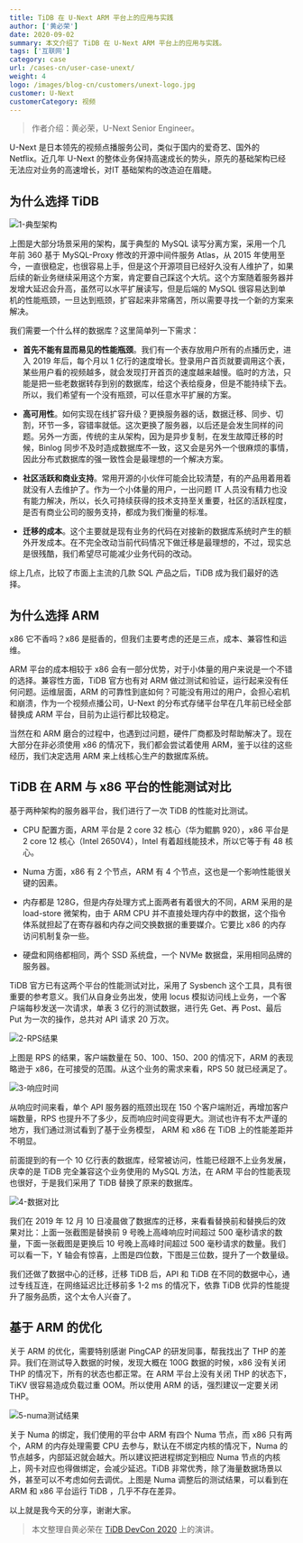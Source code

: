 ```yaml
---
title: TiDB 在 U-Next ARM 平台上的应用与实践
author: ['黄必荣']
date: 2020-09-02
summary: 本文介绍了 TiDB 在 U-Next ARM 平台上的应用与实践。
tags: ['互联网']
category: case
url: /cases-cn/user-case-unext/
weight: 4
logo: /images/blog-cn/customers/unext-logo.jpg
customer: U-Next
customerCategory: 视频
---
```


>作者介绍：黄必荣，U-Next Senior Engineer。

U-Next 是日本领先的视频点播服务公司，类似于国内的爱奇艺、国外的 Netflix。近几年 U-Next 的整体业务保持高速成长的势头，原先的基础架构已经无法应对业务的高速增长，对IT 基础架构的改造迫在眉睫。

## 为什么选择 TiDB

![1-典型架构](media/user-case-unext/1-典型架构.png)

上图是大部分场景采用的架构，属于典型的 MySQL 读写分离方案，采用一个几年前 360 基于 MySQL-Proxy 修改的开源中间件服务 Atlas，从 2015 年使用至今，一直很稳定，也很容易上手，但是这个开源项目已经好久没有人维护了，如果后续的新业务继续采用这个方案，肯定要自己踩这个大坑。这个方案随着服务器并发增大延迟会升高，虽然可以水平扩展读写，但是后端的 MySQL 很容易达到单机的性能瓶颈，一旦达到瓶颈，扩容起来非常痛苦，所以需要寻找一个新的方案来解决。

我们需要一个什么样的数据库？这里简单列一下需求：

- **首先不能有显而易见的性能瓶颈**。我们有一个表存放用户所有的点播历史，进入 2019 年后，每个月以 1 亿行的速度增长。登录用户首页就要调用这个表，某些用户看的视频越多，就会发现打开首页的速度越来越慢。临时的方法，只能是把一些老数据转存到别的数据库，给这个表给瘦身，但是不能持续下去。所以，我们希望有一个没有瓶颈，可以任意水平扩展的方案。

- **高可用性**。如何实现在线扩容升级？更换服务器的话，数据迁移、同步、切割，环节一多，容错率就低。这次更换了服务器，以后还是会发生同样的问题。另外一方面，传统的主从架构，因为是异步复制，在发生故障迁移的时候，Binlog 同步不及时造成数据库不一致，这又会是另外一个很麻烦的事情，因此分布式数据库的强一致性会是最理想的一个解决方案。

- **社区活跃和商业支持**。常用开源的小伙伴可能会比较清楚，有的产品用着用着就没有人去维护了。作为一个小体量的用户，一出问题 IT 人员没有精力也没有能力解决，所以，长久可持续获得的技术支持至关重要，社区的活跃程度，是否有商业公司的服务支持，都成为我们衡量的标准。

- **迁移的成本**。这个主要就是现有业务的代码在对接新的数据库系统时产生的额外开发成本。在不完全改动当前代码情况下做迁移是最理想的，不过，现实总是很残酷，我们希望尽可能减少业务代码的改动。

综上几点，比较了市面上主流的几款 SQL 产品之后，TiDB 成为我们最好的选择。

## 为什么选择 ARM

x86 它不香吗？x86 是挺香的，但我们主要考虑的还是三点，成本、兼容性和运维。

ARM 平台的成本相较于 x86 会有一部分优势，对于小体量的用户来说是一个不错的选择。兼容性方面，TiDB 官方也有对 ARM 做过测试和验证，运行起来没有任何问题。运维层面，ARM 的可靠性到底如何？可能没有用过的用户，会担心宕机和崩溃，作为一个视频点播公司，U-Next 的分布式存储平台早在几年前已经全部替换成 ARM 平台，目前为止运行都比较稳定。

当然在和 ARM 磨合的过程中，也遇到过问题，硬件厂商都及时帮助解决了。现在大部分在非必须使用 x86 的情况下，我们都会尝试着使用 ARM，鉴于以往的这些经历，我们决定选用 ARM 来上线核心生产的数据库系统。

## TiDB 在 ARM 与 x86 平台的性能测试对比

基于两种架构的服务器平台，我们进行了一次 TiDB 的性能对比测试。

- CPU 配置方面，ARM 平台是 2 core 32 核心（华为鲲鹏 920），x86 平台是 2 core 12 核心（Intel 2650V4），Intel 有着超线能技术，所以它等于有  48 核心。

- Numa 方面，x86 有 2 个节点，ARM 有 4 个节点，这也是一个影响性能很关键的因素。
 
- 内存都是 128G，但是内存处理方式上面两者有着很大的不同，ARM 采用的是 load-store 微架构，由于 ARM CPU 并不直接处理内存中的数据，这个指令体系就担起了在寄存器和内存之间交换数据的重要媒介。它要比 x86 的内存访问机制复杂一些。

- 硬盘和网络都相同，两个 SSD 系统盘，一个 NVMe 数据盘，采用相同品牌的服务器。

TiDB 官方已有这两个平台的性能测试对比，采用了 Sysbench 这个工具，具有很重要的参考意义。我们从自身业务出发，使用 locus 模拟访问线上业务，一个客户端每秒发送一次请求，单表 3 亿行的测试数据，进行先 Get、再 Post、最后 Put 为一次的操作，总共对 API 请求 20 万次。

![2-RPS结果](media/user-case-unext/2-RPS结果.png)

上图是 RPS 的结果，客户端数量在 50、100、150、200 的情况下，ARM 的表现略逊于 x86，在可接受的范围。从这个业务的需求来看，RPS 50 就已经满足了。

![3-响应时间](media/user-case-unext/3-响应时间.png)

从响应时间来看，单个 API 服务器的瓶颈出现在 150 个客户端附近，再增加客户端数量，RPS 也提升不了多少，反而响应时间变得更大。测试也许有不太严谨的地方，我们通过测试看到了基于业务模型， ARM 和 x86 在 TiDB 上的性能差距并不明显。

前面提到的有一个 10 亿行表的数据库，经常被访问，性能已经跟不上业务发展，庆幸的是 TiDB 完全兼容这个业务使用的 MySQL 方法，在 ARM 平台的性能表现也很好，于是我们采用了 TiDB 替换了原来的数据库。

![4-数据对比](media/user-case-unext/4-数据对比.png)

我们在 2019 年 12 月 10 日凌晨做了数据库的迁移，来看看替换前和替换后的效果对比：上面一张截图是替换前 9 号晚上高峰响应时间超过 500 毫秒请求的数量，下面一张截图是更换后 10 号晚上高峰时间超过 500 毫秒请求的数量。我们可以看一下，Y 轴会有惊喜，上图是四位数，下图是三位数，提升了一个数量级。

我们还做了数据中心的迁移，迁移 TiDB 后，API 和 TiDB 在不同的数据中心，通过专线互连，在网络延迟比迁移前多 1-2 ms 的情况下，依靠 TiDB 优异的性能提升了服务品质，这个太令人兴奋了。

## 基于 ARM 的优化

关于 ARM 的优化，需要特别感谢 PingCAP 的研发同事，帮我找出了 THP 的差异。我们在测试导入数据的时候，发现大概在 100G 数据的时候，x86 没有关闭 THP 的情况下，所有的状态也都正常。在 ARM 平台上没有关闭 THP 的状态下，TiKV 很容易造成负载过重 OOM。所以使用 ARM 的话，强烈建议一定要关闭 THP。

![5-numa测试结果](media/user-case-unext/5-numa测试结果.png)

关于 Numa 的绑定，我们使用的平台中 ARM 有四个 Numa 节点，而 x86 只有两个，ARM 的内存处理需要 CPU 去参与，默认在不绑定内核的情况下，Numa 的节点越多，内部延迟就会越大。所以建议把进程绑定到相应 Numa 节点的内核上，网卡对应也得做绑定，会减少延迟。TiDB 非常优秀，除了海量数据场景以外，甚至可以不考虑如何去调优。上图是 Numa 调整后的测试结果，可以看到在 ARM 和 x86 平台运行 TiDB ，几乎不存在差异。

以上就是我今天的分享，谢谢大家。

>本文整理自黄必荣在 [TiDB DevCon 2020](https://pingcap.com/community-cn/devcon2020/) 上的演讲。
